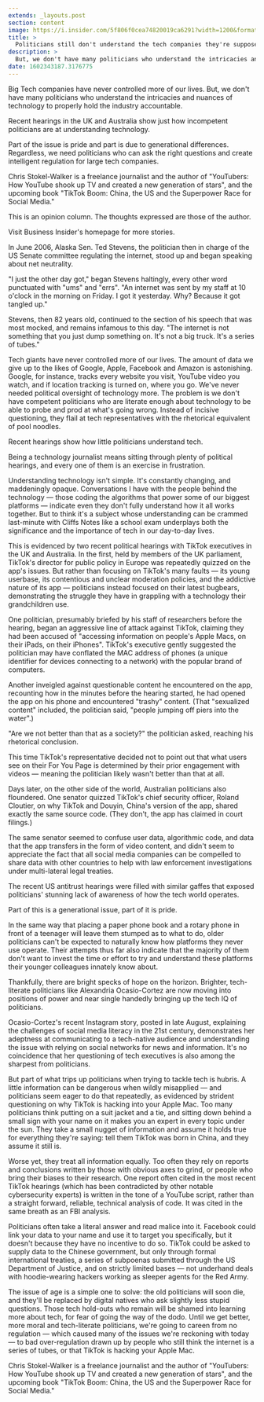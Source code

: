 ```yaml
--- 
extends: _layouts.post 
section: content 
image: https://i.insider.com/5f806f0cea74820019ca6291?width=1200&format=jpeg 
title: > 
  Politicians still don't understand the tech companies they're supposed to keep in check. That's a problem. 
description: > 
  But, we don't have many politicians who understand the intricacies and nuances of technology to properly hold the industry accountable.Regardless, we need politicians who can ask the right questions and create intelligent regulation for large tech companies.Recent hearings show how little politicians understand tech.Brighter, tech-literate politicians like Alexandria Ocasio-Cortez are now moving into positions of power and near single handedly bringing up the tech IQ of politicians.Those tech hold-outs who remain will be shamed into learning more about tech, for fear of going the way of the dodo. 
date: 1602343187.3176775 
--- 
```

Big Tech companies have never controlled more of our lives. But, we don't have many politicians who understand the intricacies and nuances of technology to properly hold the industry accountable.

Recent hearings in the UK and Australia show just how incompetent politicians are at understanding technology.

Part of the issue is pride and part is due to generational differences. Regardless, we need politicians who can ask the right questions and create intelligent regulation for large tech companies.

Chris Stokel-Walker is a freelance journalist and the author of "YouTubers: How YouTube shook up TV and created a new generation of stars", and the upcoming book "TikTok Boom: China, the US and the Superpower Race for Social Media."

This is an opinion column. The thoughts expressed are those of the author.

Visit Business Insider's homepage for more stories.

In June 2006, Alaska Sen. Ted Stevens, the politician then in charge of the US Senate committee regulating the internet, stood up and began speaking about net neutrality.

"I just the other day got," began Stevens haltingly, every other word punctuated with "ums" and "errs". "An internet was sent by my staff at 10 o'clock in the morning on Friday. I got it yesterday. Why? Because it got tangled up."

Stevens, then 82 years old, continued to the section of his speech that was most mocked, and remains infamous to this day. "The internet is not something that you just dump something on. It's not a big truck. It's a series of tubes."

Tech giants have never controlled more of our lives. The amount of data we give up to the likes of Google, Apple, Facebook and Amazon is astonishing. Google, for instance, tracks every website you visit, YouTube video you watch, and if location tracking is turned on, where you go. We've never needed political oversight of technology more. The problem is we don't have competent politicians who are literate enough about technology to be able to probe and prod at what's going wrong. Instead of incisive questioning, they flail at tech representatives with the rhetorical equivalent of pool noodles.

Recent hearings show how little politicians understand tech.

Being a technology journalist means sitting through plenty of political hearings, and every one of them is an exercise in frustration.

Understanding technology isn't simple. It's constantly changing, and maddeningly opaque. Conversations I have with the people behind the technology — those coding the algorithms that power some of our biggest platforms — indicate even they don't fully understand how it all works together. But to think it's a subject whose understanding can be crammed last-minute with Cliffs Notes like a school exam underplays both the significance and the importance of tech in our day-to-day lives.

This is evidenced by two recent political hearings with TikTok executives in the UK and Australia. In the first, held by members of the UK parliament, TikTok's director for public policy in Europe was repeatedly quizzed on the app's issues. But rather than focusing on TikTok's many faults — its young userbase, its contentious and unclear moderation policies, and the addictive nature of its app — politicians instead focused on their latest bugbears, demonstrating the struggle they have in grappling with a technology their grandchildren use.

One politician, presumably briefed by his staff of researchers before the hearing, began an aggressive line of attack against TikTok, claiming they had been accused of "accessing information on people's Apple Macs, on their iPads, on their iPhones". TikTok's executive gently suggested the politician may have conflated the MAC address of phones (a unique identifier for devices connecting to a network) with the popular brand of computers.

Another inveigled against questionable content he encountered on the app, recounting how in the minutes before the hearing started, he had opened the app on his phone and encountered "trashy" content. (That "sexualized content" included, the politician said, "people jumping off piers into the water".)

"Are we not better than that as a society?" the politician asked, reaching his rhetorical conclusion.

This time TikTok's representative decided not to point out that what users see on their For You Page is determined by their prior engagement with videos — meaning the politician likely wasn't better than that at all.

Days later, on the other side of the world, Australian politicians also floundered. One senator quizzed TikTok's chief security officer, Roland Cloutier, on why TikTok and Douyin, China's version of the app, shared exactly the same source code. (They don't, the app has claimed in court filings.)

The same senator seemed to confuse user data, algorithmic code, and data that the app transfers in the form of video content, and didn't seem to appreciate the fact that all social media companies can be compelled to share data with other countries to help with law enforcement investigations under multi-lateral legal treaties.

The recent US antitrust hearings were filled with similar gaffes that exposed politicians' stunning lack of awareness of how the tech world operates.

Part of this is a generational issue, part of it is pride.

In the same way that placing a paper phone book and a rotary phone in front of a teenager will leave them stumped as to what to do, older politicians can't be expected to naturally know how platforms they never use operate. Their attempts thus far also indicate that the majority of them don't want to invest the time or effort to try and understand these platforms their younger colleagues innately know about.

Thankfully, there are bright specks of hope on the horizon. Brighter, tech-literate politicians like Alexandria Ocasio-Cortez are now moving into positions of power and near single handedly bringing up the tech IQ of politicians.

Ocasio-Cortez's recent Instagram story, posted in late August, explaining the challenges of social media literacy in the 21st century, demonstrates her adeptness at communicating to a tech-native audience and understanding the issue with relying on social networks for news and information. It's no coincidence that her questioning of tech executives is also among the sharpest from politicians.

But part of what trips up politicians when trying to tackle tech is hubris. A little information can be dangerous when wildly misapplied — and politicians seem eager to do that repeatedly, as evidenced by strident questioning on why TikTok is hacking into your Apple Mac. Too many politicians think putting on a suit jacket and a tie, and sitting down behind a small sign with your name on it makes you an expert in every topic under the sun. They take a small nugget of information and assume it holds true for everything they're saying: tell them TikTok was born in China, and they assume it still is.

Worse yet, they treat all information equally. Too often they rely on reports and conclusions written by those with obvious axes to grind, or people who bring their biases to their research. One report often cited in the most recent TikTok hearings (which has been contradicted by other notable cybersecurity experts) is written in the tone of a YouTube script, rather than a straight forward, reliable, technical analysis of code. It was cited in the same breath as an FBI analysis.

Politicians often take a literal answer and read malice into it. Facebook could link your data to your name and use it to target you specifically, but it doesn't because they have no incentive to do so. TikTok could be asked to supply data to the Chinese government, but only through formal international treaties, a series of subpoenas submitted through the US Department of Justice, and on strictly limited bases — not underhand deals with hoodie-wearing hackers working as sleeper agents for the Red Army.

The issue of age is a simple one to solve: the old politicians will soon die, and they'll be replaced by digital natives who ask slightly less stupid questions. Those tech hold-outs who remain will be shamed into learning more about tech, for fear of going the way of the dodo. Until we get better, more moral and tech-literate politicians, we're going to careen from no regulation — which caused many of the issues we're reckoning with today — to bad over-regulation drawn up by people who still think the internet is a series of tubes, or that TikTok is hacking your Apple Mac.

Chris Stokel-Walker is a freelance journalist and the author of "YouTubers: How YouTube shook up TV and created a new generation of stars", and the upcoming book "TikTok Boom: China, the US and the Superpower Race for Social Media."